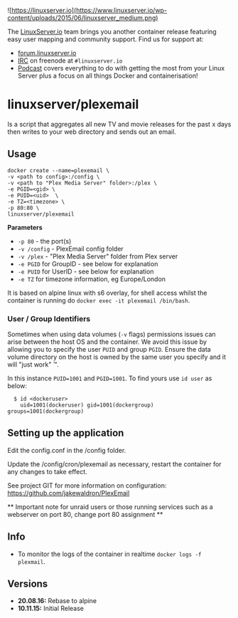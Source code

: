 ![https://linuxserver.io](https://www.linuxserver.io/wp-content/uploads/2015/06/linuxserver_medium.png)

The [LinuxServer.io](https://linuxserver.io) team brings you another container release featuring easy user mapping and community support. Find us for support at:
* [forum.linuxserver.io](https://forum.linuxserver.io)
* [IRC](https://www.linuxserver.io/index.php/irc/) on freenode at `#linuxserver.io`
* [Podcast](https://www.linuxserver.io/index.php/category/podcast/) covers everything to do with getting the most from your Linux Server plus a focus on all things Docker and containerisation!

# linuxserver/plexemail

Is a script that aggregates all new TV and movie releases for the past x days then writes to your web directory and sends out an email.

## Usage

```
docker create --name=plexemail \
-v <path to config>:/config \
-v <path to "Plex Media Server" folder>:/plex \
-e PGID=<gid> \
-e PUID=<uid>  \
-e TZ=<timezone> \
-p 80:80 \
linuxserver/plexemail
```

**Parameters**

* `-p 80` - the port(s)
* `-v /config` - PlexEmail config folder
* `-v /plex` - "Plex Media Server" folder from Plex server
* `-e PGID` for GroupID - see below for explanation
* `-e PUID` for UserID - see below for explanation
* `-e TZ` for timezone information, eg Europe/London

It is based on alpine linux with s6 overlay, for shell access whilst the container is running do `docker exec -it plexemail /bin/bash`.

### User / Group Identifiers

Sometimes when using data volumes (`-v` flags) permissions issues can arise between the host OS and the container. We avoid this issue by allowing you to specify the user `PUID` and group `PGID`. Ensure the data volume directory on the host is owned by the same user you specify and it will "just work" ™.

In this instance `PUID=1001` and `PGID=1001`. To find yours use `id user` as below:

```
  $ id <dockeruser>
    uid=1001(dockeruser) gid=1001(dockergroup) groups=1001(dockergroup)
```

## Setting up the application 

Edit the config.conf in the /config folder.

Update the /config/cron/plexemail as necessary, restart the container for any changes to take effect.

See project GIT for more information on configuration: https://github.com/jakewaldron/PlexEmail

** Important note for unraid users or those running services such as a webserver on port 80, change port 80 assignment **

## Info

* To monitor the logs of the container in realtime `docker logs -f plexmail`.

## Versions
+ **20.08.16:** Rebase to alpine
+ **10.11.15:** Initial Release 
